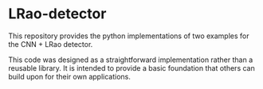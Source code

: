 # LRao-detector
This repository provides the python implementations of two examples for the CNN + LRao detector.

This code was designed as a straightforward implementation rather than a reusable library. It is intended to provide a basic foundation that others can build upon for their own applications.
